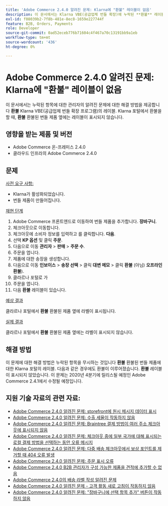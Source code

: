```yaml
---
title: 'Adobe Commerce 2.4.0 알려진 문제: Klarna에 "환불" 레이블이 없음'
description: 이 문서에서는 Klarna VBE(공급업체 번들 확장)에 누락된 **환불** 레이블에 대한 관리자의 알려진 문제에 대한 해결 방법을 제공합니다. Klarna 포털에서 환불을 진행할 때, **Refund** 라벨이 환불된 묶음 제품 옆에 표시되지 않는다.
exl-id: f08039b2-7f8b-481e-8ec8-1659e227744f
feature: B2B, Orders, Payments
role: Developer
source-git-commit: 0ad52eceb776b71604c4f467a70c13191bb9a1eb
workflow-type: tm+mt
source-wordcount: '436'
ht-degree: 0%

---
```


# Adobe Commerce 2.4.0 알려진 문제: Klarna에 &quot;환불&quot; 레이블이 없음

이 문서에서는 누락된 항목에 대한 관리자의 알려진 문제에 대한 해결 방법을 제공합니다 **환불** Klarna VBE(공급업체 번들 확장 프로그램)의 레이블. Klarna 포털에서 환불을 할 때, **환불** 환불된 번들 제품 옆에는 레이블이 표시되지 않습니다.

## 영향을 받는 제품 및 버전

* Adobe Commerce 온-프레미스 2.4.0
* 클라우드 인프라의 Adobe Commerce 2.4.0

## 문제

<u>사전 요구 사항:</u>

* Klarna가 활성화되었습니다.
* 번들 제품이 만들어집니다.

<u>재현 단계</u>

1. Adobe Commerce 프론트엔드로 이동하여 번들 제품을 추가합니다. **장바구니**.
1. 체크아웃으로 이동합니다.
1. 체크아웃에 소비자 정보를 입력하고 를 클릭합니다. **다음**.
1. 선택 **KP 옵션** 및 클릭 **주문**.
1. 다음으로 이동 **관리자** > **판매** > **주문 수**.
1. 주문을 엽니다.
1. 제품에 대한 송장을 생성합니다.
1. 다음으로 이동 **인보이스** > **송장 선택** > 클릭 **대변 메모** > 클릭 **환불** (아님) **오프라인 환불**).
1. 클라르나 포털로 가
1. 주문을 엽니다.
1. 다음 **환불** 레이블이 있습니다.

<u>예상 결과</u>

클라르나 포털에서 **환불** 환불된 제품 옆에 라벨이 표시됩니다.

<u>실제 결과</u>

클라르나 포털에서 **환불** 환불된 제품 옆에는 라벨이 표시되지 않습니다.

## 해결 방법

이 문제에 대한 해결 방법은 누락된 항목을 무시하는 것입니다 **환불** 환불된 번들 제품에 대한 Klarna 포털의 레이블. 다음과 같은 경우에도 환불이 이루어졌습니다. **환불** 레이블이 표시되지 않았습니다. 이 문제는 2020년 4분기에 릴리스될 예정인 Adobe Commerce 2.4.1에서 수정될 예정입니다.

## 지원 기술 자료의 관련 자료:

* [Adobe Commerce 2.4.0 알려진 문제: storefront에 원시 메시지 데이터 표시](/help/troubleshooting/storefront/magento-2-4-0-issue-storefront-raw-message-data-display.md)
* [Adobe Commerce 2.4.0 알려진 문제: 수출 세율이 작동하지 않음](/help/troubleshooting/miscellaneous/magento-2-4-0-known-issue-export-tax-rates-does-not-work.md)
* [Adobe Commerce 2.4.0 알려진 문제: Braintree 결제 방법이 여러 주소 체크아웃에 표시되지 않음](/help/troubleshooting/payments/magento-2-4-0-braintree-not-in-multiple-addresses-checkout.md)
* [Adobe Commerce 2.4.0 알려진 문제: 체크아웃 중에 일부 국가에 대해 표시되는 로컬 결제 방법을 선택하는 동안 오류 메시지](/help/troubleshooting/payments/magento-2-4-0-checkout-error-selecting-local-payments.md)
* [Adobe Commerce 2.4.0 알려진 문제: 다중 배송 체크아웃에서 보상 포인트를 제거할 때 404 오류 발생](/help/troubleshooting/storefront/magento-2-4-0-404-error-removing-rewards-points-on-multi-shipping-checkout.md)
* [Adobe Commerce 2.4.0 알려진 문제: 주문 표시 오류](/help/troubleshooting/storefront/magento-2-4-0-known-issue-orders-display-error.md)
* [Adobe Commerce 2.4.0 B2B 관리자가 구성 가능한 제품을 견적에 추가할 수 없음](/help/troubleshooting/miscellaneous/magento-2-4-0-b2b-admin-can-t-add-configurable-product-to-quote.md)
* [Adobe Commerce 2.4.0의 배송 라벨 작성 알려진 문제](/help/troubleshooting/known-issues-patches-attached/shipping-labels-creation-known-issue-in-magento-2-4-0.md)
* [Adobe Commerce 2.4.0 알려진 문제 - 고객 활동 새로 고침이 작동하지 않음](/help/troubleshooting/miscellaneous/magento-2-4-0-refresh-on-customer-activities-does-not-work.md)
* [Adobe Commerce 2.4.0 알려진 문제: &quot;장바구니에 선택 항목 추가&quot; 버튼이 작동하지 않음](/help/troubleshooting/miscellaneous/magento-2-4-0-add-selections-to-my-cart-does-not-work.md)
